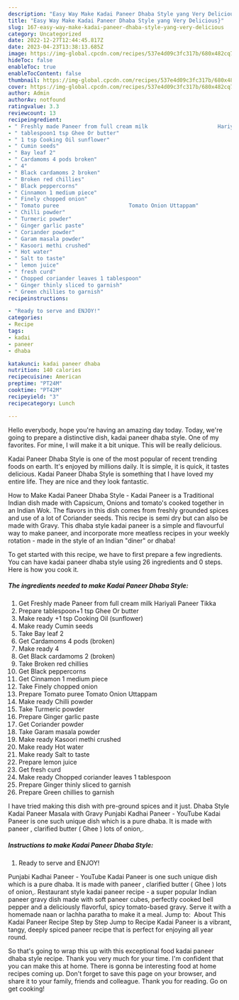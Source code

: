 ```yaml
---
description: "Easy Way Make Kadai Paneer Dhaba Style yang Very Delicious}"
title: "Easy Way Make Kadai Paneer Dhaba Style yang Very Delicious}"
slug: 167-easy-way-make-kadai-paneer-dhaba-style-yang-very-delicious
category: Uncategorized
date: 2022-12-27T12:44:45.817Z
date: 2023-04-23T13:38:13.685Z
image: https://img-global.cpcdn.com/recipes/537e4d09c3fc317b/680x482cq70/kadai-paneer-dhaba-style-recipe-main-photo.jpg
hideToc: false
enableToc: true
enableTocContent: false
thumbnail: https://img-global.cpcdn.com/recipes/537e4d09c3fc317b/680x482cq70/kadai-paneer-dhaba-style-recipe-main-photo.jpg
cover: https://img-global.cpcdn.com/recipes/537e4d09c3fc317b/680x482cq70/kadai-paneer-dhaba-style-recipe-main-photo.jpg
author: Admin
authorAv: notfound
ratingvalue: 3.3
reviewcount: 13
recipeingredient:
- " Freshly made Paneer from full cream milk                      Hariyali Paneer Tikka"
- " tablespoon1 tsp Ghee Or butter"
- " 1 tsp Cooking Oil sunflower"
- " Cumin seeds"
- " Bay leaf 2"
- " Cardamoms 4 pods broken"
- " 4"
- " Black cardamoms 2 broken"
- " Broken red chillies"
- " Black peppercorns"
- " Cinnamon 1 medium piece"
- " Finely chopped onion"
- " Tomato puree                      Tomato Onion Uttappam"
- " Chilli powder"
- " Turmeric powder"
- " Ginger garlic paste"
- " Coriander powder"
- " Garam masala powder"
- " Kasoori methi crushed"
- " Hot water"
- " Salt to taste"
- " lemon juice"
- " fresh curd"
- " Chopped coriander leaves 1 tablespoon"
- " Ginger thinly sliced to garnish"
- " Green chillies to garnish"
recipeinstructions:

- "Ready to serve and ENJOY!"
categories:
- Recipe
tags:
- kadai
- paneer
- dhaba

katakunci: kadai paneer dhaba 
nutrition: 140 calories
recipecuisine: American
preptime: "PT24M"
cooktime: "PT42M"
recipeyield: "3"
recipecategory: Lunch

---
```



Hello everybody, hope you're having an amazing day today. Today, we're going to prepare a distinctive dish, kadai paneer dhaba style. One of my favorites. For mine, I will make it a bit unique. This will be really delicious.

Kadai Paneer Dhaba Style is one of the most popular of recent trending foods on earth. It's enjoyed by millions daily. It is simple, it is quick, it tastes delicious. Kadai Paneer Dhaba Style is something that I have loved my entire life. They are nice and they look fantastic.

How to Make Kadai Paneer Dhaba Style - Kadai Paneer is a Traditional Indian dish made with Capsicum, Onions and tomato&#39;s cooked together in an Indian Wok. The flavors in this dish comes from freshly grounded spices and use of a lot of Coriander seeds. This recipe is semi dry but can also be made with Gravy. This dhaba style kadai paneer is a simple and flavourful way to make paneer, and incorporate more meatless recipes in your weekly rotation - made in the style of an Indian &#34;diner&#34; or dhaba!


To get started with this recipe, we have to first prepare a few ingredients. You can have kadai paneer dhaba style using 26 ingredients and 0 steps. Here is how you cook it.

<!--inarticleads1-->

##### The ingredients needed to make Kadai Paneer Dhaba Style:

1. Get  Freshly made Paneer from full cream milk                      Hariyali Paneer Tikka
1. Prepare  tablespoon+1 tsp Ghee Or butter
1. Make ready  +1 tsp Cooking Oil (sunflower)
1. Make ready  Cumin seeds
1. Take  Bay leaf 2
1. Get  Cardamoms 4 pods (broken)
1. Make ready  4
1. Get  Black cardamoms 2 (broken)
1. Take  Broken red chillies
1. Get  Black peppercorns
1. Get  Cinnamon 1 medium piece
1. Take  Finely chopped onion
1. Prepare  Tomato puree                      Tomato Onion Uttappam
1. Make ready  Chilli powder
1. Take  Turmeric powder
1. Prepare  Ginger garlic paste
1. Get  Coriander powder
1. Take  Garam masala powder
1. Make ready  Kasoori methi crushed
1. Make ready  Hot water
1. Make ready  Salt to taste
1. Prepare  lemon juice
1. Get  fresh curd
1. Make ready  Chopped coriander leaves 1 tablespoon
1. Prepare  Ginger thinly sliced to garnish
1. Prepare  Green chillies to garnish


I have tried making this dish with pre-ground spices and it just. Dhaba Style Kadai Paneer Masala with Gravy Punjabi Kadhai Paneer - YouTube Kadai Paneer is one such unique dish which is a pure dhaba. It is made with paneer , clarified butter ( Ghee ) lots of onion,. 

<!--inarticleads2-->

##### Instructions to make Kadai Paneer Dhaba Style:


1. Ready to serve and ENJOY!

Punjabi Kadhai Paneer - YouTube Kadai Paneer is one such unique dish which is a pure dhaba. It is made with paneer , clarified butter ( Ghee ) lots of onion,. Restaurant style kadai paneer recipe - a super popular Indian paneer gravy dish made with soft paneer cubes, perfectly cooked bell pepper and a deliciously flavorful, spicy tomato-based gravy. Serve it with a homemade naan or lachha paratha to make it a meal. Jump to: ️ About This Kadai Paneer Recipe Step by Step Jump to Recipe Kadai Paneer is a vibrant, tangy, deeply spiced paneer recipe that is perfect for enjoying all year round. 

So that's going to wrap this up with this exceptional food kadai paneer dhaba style recipe. Thank you very much for your time. I'm confident that you can make this at home. There is gonna be interesting food at home recipes coming up. Don't forget to save this page on your browser, and share it to your family, friends and colleague. Thank you for reading. Go on get cooking!
